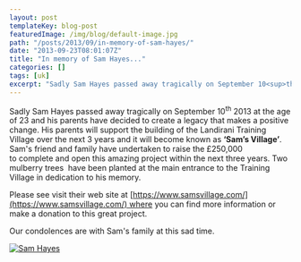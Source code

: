 ```yaml
---
layout: post
templateKey: blog-post
featuredImage: /img/blog/default-image.jpg
path: "/posts/2013/09/in-memory-of-sam-hayes/"
date: "2013-09-23T08:01:07Z"
title: "In memory of Sam Hayes..."
categories: []
tags: [uk]
excerpt: "Sadly Sam Hayes passed away tragically on September 10<sup>th</sup> 2013 at the age of 23 and his p..."
---
```


Sadly Sam Hayes passed away tragically on September 10<sup>th</sup> 2013 at the age of 23 and his parents have decided to create a legacy that makes a positive change. His parents will support the building of the Landirani Training Village over the next 3 years and it will become known as **‘Sam’s Village’**.  Sam's friend and family have undertaken to raise the £250,000 to complete and open this amazing project within the next three years. Two mulberry trees  have been planted at the main entrance to the Training Village in dedication to his memory.

Please see visit their web site at [https://www.samsvillage.com/](https://www.samsvillage.com/) where you can find more information or make a donation to this great project.

Our condolences are with Sam's family at this sad time.

[![Sam Hayes](https://www.africanvision.org.uk/africa-vision-news/wp-content/uploads/2013/09/Sam-Hayes-300x225.jpg)](https://www.africanvision.org.uk/africa-vision-news/wp-content/uploads/2013/09/Sam-Hayes.jpg)